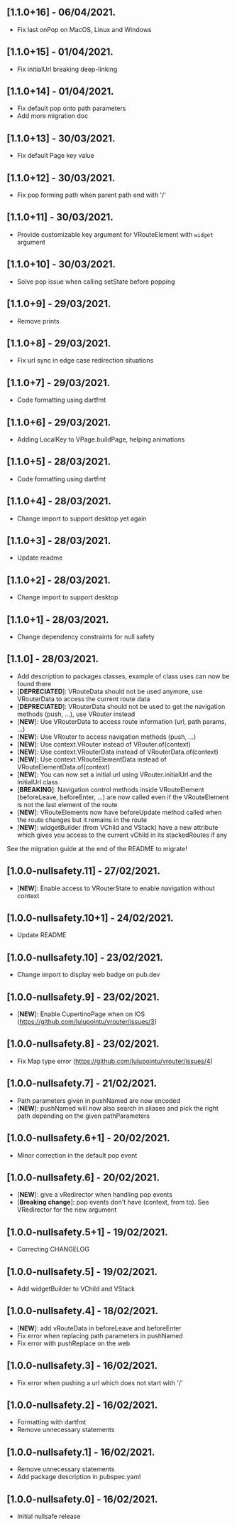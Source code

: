 ## \[1.1.0+16\] - 06/04/2021.

* Fix last onPop on MacOS, Linux and Windows

## \[1.1.0+15\] - 01/04/2021.

* Fix initialUrl breaking deep-linking

## \[1.1.0+14\] - 01/04/2021.

* Fix default pop onto path parameters
* Add more migration doc

## \[1.1.0+13\] - 30/03/2021.

* Fix default Page key value

## \[1.1.0+12\] - 30/03/2021.

* Fix pop forming path when parent path end with '/'

## \[1.1.0+11\] - 30/03/2021.

* Provide customizable key argument for VRouteElement with `widget` argument

## \[1.1.0+10\] - 30/03/2021.

* Solve pop issue when calling setState before popping

## \[1.1.0+9\] - 29/03/2021.

* Remove prints

## \[1.1.0+8\] - 29/03/2021.

* Fix url sync in edge case redirection situations

## \[1.1.0+7\] - 29/03/2021.

* Code formatting using dartfmt

## \[1.1.0+6\] - 29/03/2021.

* Adding LocalKey to VPage.buildPage, helping animations

## \[1.1.0+5\] - 28/03/2021.

* Code formatting using dartfmt

## \[1.1.0+4\] - 28/03/2021.

* Change import to support desktop yet again

## \[1.1.0+3\] - 28/03/2021.

* Update readme

## \[1.1.0+2\] - 28/03/2021.

* Change import to support desktop

## \[1.1.0+1\] - 28/03/2021.

* Change dependency constraints for null safety

## \[1.1.0\] - 28/03/2021.

* Add description to packages classes, example of class uses can now be found there
* \[**DEPRECIATED**\]: VRouteData should not be used anymore, use VRouterData to access the current route data
* \[**DEPRECIATED**\]: VRouterData should not be used to get the navigation methods (push, ...), use VRouter instead
* \[**NEW**\]: Use VRouterData to access route information (url, path params, ...)
* \[**NEW**\]: Use VRouter to access navigation methods (push, ...)
* \[**NEW**\]: Use context.VRouter instead of VRouter.of(context)
* \[**NEW**\]: Use context.VRouterData instead of VRouterData.of(context)
* \[**NEW**\]: Use context.VRouteElementData instead of VRouteElementData.of(context)
* \[**NEW**\]: You can now set a initial url using VRouter.initialUrl and the InitialUrl class
* \[**BREAKING**\]: Navigation control methods inside VRouteElement (beforeLeave, beforeEnter, ...) are now called even if the VRouteElement is not the last element of the route
* \[**NEW**\]: VRouteElements now have beforeUpdate method called when the route changes but it remains in the route
* \[**NEW**\]: widgetBuilder (from VChild and VStack) have a new attribute which gives you access to the current vChild in its stackedRoutes if any

See the migration guide at the end of the README to migrate!

## \[1.0.0-nullsafety.11\] - 27/02/2021.

* \[**NEW**\]: Enable access to VRouterState to enable navigation without context

## \[1.0.0-nullsafety.10+1\] - 24/02/2021.

* Update README

## \[1.0.0-nullsafety.10\] - 23/02/2021.

* Change import to display web badge on pub.dev

## \[1.0.0-nullsafety.9\] - 23/02/2021.

* \[**NEW**\]: Enable CupertinoPage when on IOS (https://github.com/lulupointu/vrouter/issues/3)

## \[1.0.0-nullsafety.8\] - 23/02/2021.

* Fix Map type error (https://github.com/lulupointu/vrouter/issues/4)

## \[1.0.0-nullsafety.7\] - 21/02/2021.

* Path parameters given in pushNamed are now encoded
* \[**NEW**\]: pushNamed will now also search in aliases and pick the right path depending on the given pathParameters

## \[1.0.0-nullsafety.6+1\] - 20/02/2021.

* Minor correction in the default pop event

## \[1.0.0-nullsafety.6\] - 20/02/2021.

* \[**NEW**\]: give a vRedirector when handling pop events
* \[**Breaking change**\]: pop events don't have (context, from to). See VRedirector for the new argument

## \[1.0.0-nullsafety.5+1\] - 19/02/2021.

* Correcting CHANGELOG

## \[1.0.0-nullsafety.5\] - 19/02/2021.

* Add widgetBuilder to VChild and VStack

## \[1.0.0-nullsafety.4\] - 18/02/2021.

* \[**NEW**\]: add vRouteData in beforeLeave and beforeEnter
* Fix error when replacing path parameters in pushNamed
* Fix error with pushReplace on the web

## \[1.0.0-nullsafety.3\] - 16/02/2021.

* Fix error when pushing a url which does not start with '/'

## \[1.0.0-nullsafety.2\] - 16/02/2021.

* Formatting with dartfmt
* Remove unnecessary statements

## \[1.0.0-nullsafety.1\] - 16/02/2021.

* Remove unnecessary statements
* Add package description in pubspec.yaml

## \[1.0.0-nullsafety.0\] - 16/02/2021.

* Initial nullsafe release

